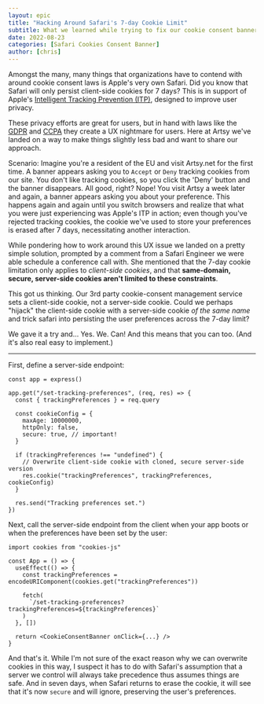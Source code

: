 ```yaml
---
layout: epic
title: "Hacking Around Safari's 7-day Cookie Limit"
subtitle: What we learned while trying to fix our cookie consent banner
date: 2022-08-23
categories: [Safari Cookies Consent Banner]
author: [chris]
---
```


Amongst the many, many things that organizations have to contend with around
cookie consent laws is Apple's very own Safari. Did you know that Safari will
only persist client-side cookies for 7 days? This is in support of Apple's
[Intelligent Tracking Prevention (ITP)](https://clearcode.cc/blog/intelligent-tracking-prevention-faq),
designed to improve user privacy.

These privacy efforts are great for users, but in hand with laws like the
[GDPR](https://gdpr-info.eu/) and [CCPA](https://oag.ca.gov/privacy/ccpa) they
create a UX nightmare for users. Here at Artsy we've landed on a way to make
things slightly less bad and want to share our approach.

<!-- more -->

Scenario: Imagine you're a resident of the EU and visit Artsy.net for the first
time. A banner appears asking you to `Accept` or `Deny` tracking cookies from
our site. You don't like tracking cookies, so you click the 'Deny' button and
the banner disappears. All good, right? Nope! You visit Artsy a week later and
again, a banner appears asking you about your preference. This happens again and
again until you switch browsers and realize that what you were just experiencing
was Apple's ITP in action; even though you've rejected tracking cookies, the
cookie we've used to store your preferences is erased after 7 days,
necessitating another interaction.

While pondering how to work around this UX issue we landed on a pretty simple
solution, prompted by a comment from a Safari Engineer we were able schedule a
conference call with. She mentioned that the 7-day cookie limitation only
applies to _client-side cookies_, and that **same-domain, secure, server-side
cookies aren't limited to these constraints**.

This got us thinking. Our 3rd party cookie-consent management service sets a
client-side cookie, not a server-side cookie. Could we perhaps "hijack" the
client-side cookie with a server-side cookie _of the same name_ and trick safari
into persisting the user preferences across the 7-day limit?

We gave it a try and... Yes. We. Can! And this means that you can too. (And it's
also real easy to implement.)

---

First, define a server-side endpoint:

```tsx
const app = express()

app.get("/set-tracking-preferences", (req, res) => {
  const { trackingPreferences } = req.query

  const cookieConfig = {
    maxAge: 10000000,
    httpOnly: false,
    secure: true, // important!
  }

  if (trackingPreferences !== "undefined") {
    // Overwrite client-side cookie with cloned, secure server-side version
    res.cookie("trackingPreferences", trackingPreferences, cookieConfig)
  }

  res.send("Tracking preferences set.")
})
```

Next, call the server-side endpoint from the client when your app boots or when
the preferences have been set by the user:

```tsx
import cookies from "cookies-js"

const App = () => {
  useEffect(() => {
    const trackingPreferences = encodeURIComponent(cookies.get("trackingPreferences"))

    fetch(
      `/set-tracking-preferences?trackingPreferences=${trackingPreferences}`
    )
  }, [])

  return <CookieConsentBanner onClick={...} />
}
```

And that's it. While I'm not sure of the exact reason why we can overwrite
cookies in this way, I suspect it has to do with Safari's assumption that a
server we control will always take precedence thus assumes things are safe. And
in seven days, when Safari returns to erase the cookie, it will see that it's
now `secure` and will ignore, preserving the user's preferences.
